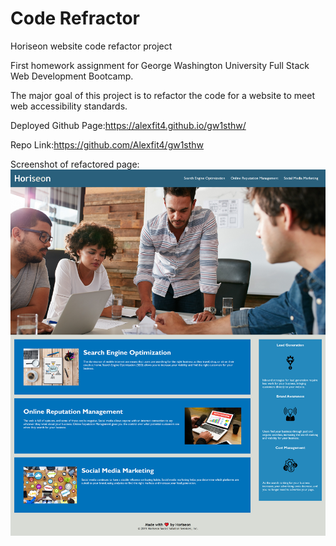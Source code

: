 # Code Refractor

Horiseon website code refactor project

First homework assignment for George Washington University Full Stack Web Development Bootcamp.

The major goal of this project is to refactor the code for a website to meet web accessibility standards.

Deployed Github Page:https://alexfit4.github.io/gw1sthw/

Repo Link:https://github.com/Alexfit4/gw1sthw

Screenshot of refactored page:
 ![](./assets/images/screencapture.png)
